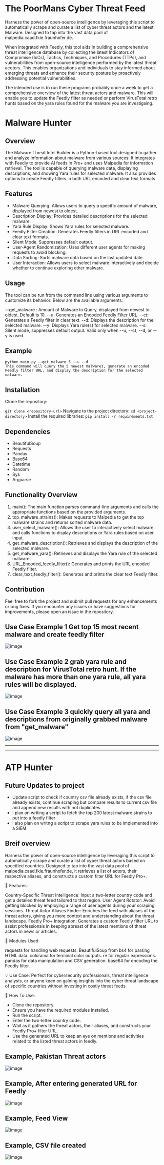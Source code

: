 # The PoorMans Cyber Threat Feed

Harness the power of open-source intelligence by leveraging this script to automatically scrape and curate a list of cyber threat actors and the latest Malware. Designed to tap into the vast data pool of malpedia.caad.fkie.fraunhofer.de.

When integrated with Feedly, this tool aids in building a comprehensive threat intelligence database by collecting the latest Indicators of Compromise (IoCs), Tactics, Techniques, and Procedures (TTPs), and vulnerabilities from open-source intelligence performed by the latest threat acotors. This enables organizations and individuals to stay informed about emerging threats and enhance their security posture by proactively addressing potential vulnerabilities.

The intended use is to run these programs probably once a week to get a comprehensive overview of the latest threat actors and malware. This will enable you to update the Feedly filter as needed or perform VirusTotal retro hunts based on the yara rules found for the malware you are investigaing.  

# Malware Hunter

## Overview

The Malware Threat Intel Builder is a Python-based tool designed to gather and analyze information about malware from various sources. It integrates with Feedly to provide AI feeds in Pro+ and uses Malpedia for information retrieval. The tool is capable of querying malware data, displaying descriptions, and showing Yara rules for selected malware. It also provides options to create Feedly filters in both URL encoded and clear text formats. 

## Features

- Malware Querying: Allows users to query a specific amount of malware, displayed from newest to oldest.
- Description Display: Provides detailed descriptions for the selected malware.
- Yara Rule Display: Shows Yara rules for selected malware.
- Feedly Filter Creation: Generates Feedly filters in URL encoded and clear text formats.
- Silent Mode: Suppresses default output.
- User-Agent Randomization: Uses different user agents for making requests to avoid blocking.
- Data Sorting: Sorts malware data based on the last updated date.
- User Interaction: Allows users to select malware interactively and decide whether to continue exploring other malware.

## Usage

The tool can be run from the command line using various arguments to customize its behavior. Below are the available arguments:

--get_malware <int>: Amount of Malware to Query, displayed from newest to oldest. Default is 10.
--u: Generates an Encoded Feedly Filter URL.
--ct: Generates a Feedly filter in clear text.
--d: Displays the description for the selected malware.
--y: Displays Yara rule(s) for selected malware.
--s: Silent mode, suppresses default output. Valid only when --u, --ct, --d, or --y is used.

## Example
```
python main.py --get_malware 5 --u --d
This command will query the 5 newest malwares, generate an encoded Feedly filter URL, and display the description for the selected malware.
```

## Installation

Clone the repository:

`git clone <repository-url>`
Navigate to the project directory:
`cd <project-directory>`
Install the required libraries:
`pip install -r requirements.txt`
## Dependencies

- BeautifulSoup
- Requests
- Pandas
- Base64
- Datetime
- Random
- Sys
- Argparse
  
## Functionality Overview

1. main(): The main function parses command-line arguments and calls the appropriate functions based on the provided arguments.
2. top_malware_strains(): Makes requests to Malpedia to get the top malware strains and returns sorted malware data.
3. user_select_malware(): Allows the user to interactively select malware and calls functions to display descriptions or Yara rules based on user input.
4. get_malware_description(): Retrieves and displays the description of the selected malware.
5. get_malware_yara(): Retrieves and displays the Yara rule of the selected malware.
6. URL_Encoded_feedly_filter(): Generates and prints the URL encoded Feedly filter.
7. clear_text_feedly_filter(): Generates and prints the clear text Feedly filter.

## Contribution

Feel free to fork the project and submit pull requests for any enhancements or bug fixes. If you encounter any issues or have suggestions for improvements, please open an issue in the repository.

## Use Case Example 1 Get top 15 most recent malware and create feedly filter
![image](https://github.com/AlbertL7/The-PoorMans-Cyber-Threat-Feed/assets/71300144/c290bb15-a63b-456e-bc95-12f40ec252a9)

## Use Case Example 2 grab yara rule and description for VirusTotal retro hunt. If the malware has more than one yara rule, all yara rules will be displayed. 
![image](https://github.com/AlbertL7/The-PoorMans-Cyber-Threat-Feed/assets/71300144/78aff5aa-48ba-4d6f-a842-0a1497839edb)

## Use Case Example 3 quickly query all yara and descriptions from originally grabbed malware from "get_malware"
![image](https://github.com/AlbertL7/The-PoorMans-Cyber-Threat-Feed/assets/71300144/bf532a9d-a696-4e30-8087-d970c2a921ca)


***
***

# ATP Hunter

## Future Updates to project

- Update script to check if country csv file already exists, if the csv file already exists, continue scraping but compare results to current csv file and append new results with not duplicates.
- I plan on writing a script to fetch the top 200 latest malware strains to put into a feedly filter
- I also plan on writng a script to scrape yara rules to be implemented into a SIEM

## Breif overview 
Harness the power of open-source intelligence by leveraging this script to automatically scrape and curate a list of cyber threat actors based on specified countries. Designed to tap into the vast data pool of malpedia.caad.fkie.fraunhofer.de, it retrieves a list of actors, their respective aliases, and constructs a custom filter URL for Feedly Pro+.

📌 Features:

Country-Specific Threat Intelligence: Input a two-letter country code and get a detailed threat feed tailored to that region.
User Agent Rotator: Avoid getting blocked by employing a range of user agents during your scraping sessions.
Threat Actor Aliases Finder: Enriches the feed with aliases of the threat actors, giving you more context and understanding about the threat landscape.
Feedly Pro+ Integration: Generates a custom Feedly filter URL to assist professionals in keeping abreast of the latest mentions of threat actors in news or articles.

🔧 Modules Used:

requests for handling web requests.
BeautifulSoup from bs4 for parsing HTML data.
colorama for terminal color outputs.
re for regular expressions.
pandas for data manipulation and CSV generation.
base64 for encoding the Feedly filter.

💡 Use Case:
Perfect for cybersecurity professionals, threat intelligence analysts, or anyone keen on gaining insights into the cyber threat landscape of specific countries without investing in costly threat feeds.

🔗 How To Use:

- Clone the repository.
- Ensure you have the required modules installed.
- Run the script.
- Enter the two-letter country code.
- Wait as it gathers the threat actors, their aliases, and constructs your Feedly Pro+ filter URL.
- Use the generated URL to keep an eye on mentions and activities related to the listed threat actors in feedly.
  
## Example, Pakistan Threat actors
![image](https://github.com/AlbertL7/The-PoorMans-Cyber-Threat-Feed/assets/71300144/96700923-2a5e-4a2b-a679-645f5a1c1207)

## Example, After entering generated URL for Feedly
![image](https://github.com/AlbertL7/The-PoorMans-Cyber-Threat-Feed/assets/71300144/3a9d3da2-4172-4d6f-aed2-1334f4abdc50)

## Example, Feed View
![image](https://github.com/AlbertL7/The-PoorMans-Cyber-Threat-Feed/assets/71300144/ba7ecbec-75b5-42a6-bee9-d0f635f8d5fa)

## Example, CSV file created
![image](https://github.com/AlbertL7/The-PoorMans-Cyber-Threat-Feed/assets/71300144/9f9042bc-c532-4e86-87d7-f80348bc68d1)
